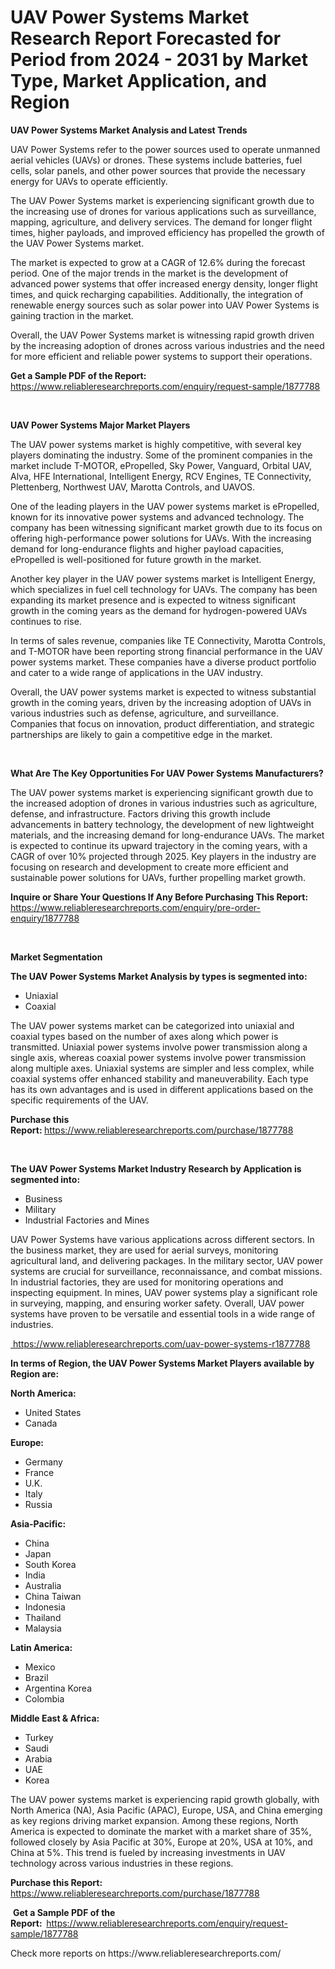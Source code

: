 <p><h1>UAV Power Systems Market Research Report Forecasted for Period from 2024 -  2031 by Market Type, Market Application, and Region</h1></p><p><strong>UAV Power Systems Market Analysis and Latest Trends</strong></p>
<p><p>UAV Power Systems refer to the power sources used to operate unmanned aerial vehicles (UAVs) or drones. These systems include batteries, fuel cells, solar panels, and other power sources that provide the necessary energy for UAVs to operate efficiently.</p><p>The UAV Power Systems market is experiencing significant growth due to the increasing use of drones for various applications such as surveillance, mapping, agriculture, and delivery services. The demand for longer flight times, higher payloads, and improved efficiency has propelled the growth of the UAV Power Systems market.</p><p>The market is expected to grow at a CAGR of 12.6% during the forecast period. One of the major trends in the market is the development of advanced power systems that offer increased energy density, longer flight times, and quick recharging capabilities. Additionally, the integration of renewable energy sources such as solar power into UAV Power Systems is gaining traction in the market.</p><p>Overall, the UAV Power Systems market is witnessing rapid growth driven by the increasing adoption of drones across various industries and the need for more efficient and reliable power systems to support their operations.</p></p>
<p><strong>Get a Sample PDF of the Report:&nbsp;</strong> <a href="https://www.reliableresearchreports.com/enquiry/request-sample/1877788">https://www.reliableresearchreports.com/enquiry/request-sample/1877788</a></p>
<p>&nbsp;</p>
<p><strong>UAV Power Systems Major Market Players</strong></p>
<p><p>The UAV power systems market is highly competitive, with several key players dominating the industry. Some of the prominent companies in the market include T-MOTOR, ePropelled, Sky Power, Vanguard, Orbital UAV, Alva, HFE International, Intelligent Energy, RCV Engines, TE Connectivity, Plettenberg, Northwest UAV, Marotta Controls, and UAVOS.</p><p>One of the leading players in the UAV power systems market is ePropelled, known for its innovative power systems and advanced technology. The company has been witnessing significant market growth due to its focus on offering high-performance power solutions for UAVs. With the increasing demand for long-endurance flights and higher payload capacities, ePropelled is well-positioned for future growth in the market.</p><p>Another key player in the UAV power systems market is Intelligent Energy, which specializes in fuel cell technology for UAVs. The company has been expanding its market presence and is expected to witness significant growth in the coming years as the demand for hydrogen-powered UAVs continues to rise.</p><p>In terms of sales revenue, companies like TE Connectivity, Marotta Controls, and T-MOTOR have been reporting strong financial performance in the UAV power systems market. These companies have a diverse product portfolio and cater to a wide range of applications in the UAV industry.</p><p>Overall, the UAV power systems market is expected to witness substantial growth in the coming years, driven by the increasing adoption of UAVs in various industries such as defense, agriculture, and surveillance. Companies that focus on innovation, product differentiation, and strategic partnerships are likely to gain a competitive edge in the market.</p></p>
<p>&nbsp;</p>
<p><strong>What Are The Key Opportunities For UAV Power Systems Manufacturers?</strong></p>
<p><p>The UAV power systems market is experiencing significant growth due to the increased adoption of drones in various industries such as agriculture, defense, and infrastructure. Factors driving this growth include advancements in battery technology, the development of new lightweight materials, and the increasing demand for long-endurance UAVs. The market is expected to continue its upward trajectory in the coming years, with a CAGR of over 10% projected through 2025. Key players in the industry are focusing on research and development to create more efficient and sustainable power solutions for UAVs, further propelling market growth.</p></p>
<p><strong>Inquire or Share Your Questions If Any Before Purchasing This Report:</strong> <a href="https://www.reliableresearchreports.com/enquiry/pre-order-enquiry/1877788">https://www.reliableresearchreports.com/enquiry/pre-order-enquiry/1877788</a></p>
<p>&nbsp;</p>
<p><strong>Market Segmentation</strong></p>
<p><strong>The UAV Power Systems Market Analysis by types is segmented into:</strong></p>
<p><ul><li>Uniaxial</li><li>Coaxial</li></ul></p>
<p><p>The UAV power systems market can be categorized into uniaxial and coaxial types based on the number of axes along which power is transmitted. Uniaxial power systems involve power transmission along a single axis, whereas coaxial power systems involve power transmission along multiple axes. Uniaxial systems are simpler and less complex, while coaxial systems offer enhanced stability and maneuverability. Each type has its own advantages and is used in different applications based on the specific requirements of the UAV.</p></p>
<p><strong>Purchase this Report:&nbsp;</strong><a href="https://www.reliableresearchreports.com/purchase/1877788">https://www.reliableresearchreports.com/purchase/1877788</a></p>
<p>&nbsp;</p>
<p><strong>The UAV Power Systems Market Industry Research by Application is segmented into:</strong></p>
<p><ul><li>Business</li><li>Military</li><li>Industrial Factories and Mines</li></ul></p>
<p><p>UAV Power Systems have various applications across different sectors. In the business market, they are used for aerial surveys, monitoring agricultural land, and delivering packages. In the military sector, UAV power systems are crucial for surveillance, reconnaissance, and combat missions. In industrial factories, they are used for monitoring operations and inspecting equipment. In mines, UAV power systems play a significant role in surveying, mapping, and ensuring worker safety. Overall, UAV power systems have proven to be versatile and essential tools in a wide range of industries.</p></p>
<p><a href="https://www.reliableresearchreports.com/uav-power-systems-r1877788">&nbsp;https://www.reliableresearchreports.com/uav-power-systems-r1877788</a></p>
<p><strong>In terms of Region, the UAV Power Systems Market Players available by Region are:</strong></p>
<p>
    <p> <strong> North America: </strong>
        <ul>
            <li>United States</li>
            <li>Canada</li>
        </ul>
        </p> 
    <p> <strong> Europe: </strong>
        <ul>
            <li>Germany</li>
            <li>France</li>
            <li>U.K.</li>
            <li>Italy</li>
            <li>Russia</li>
        </ul>
        </p> 
    <p> <strong> Asia-Pacific: </strong>
        <ul>
            <li>China</li>
            <li>Japan</li>
            <li>South Korea</li>
            <li>India</li>
            <li>Australia</li>
            <li>China Taiwan</li>
            <li>Indonesia</li>
            <li>Thailand</li>
            <li>Malaysia</li>
        </ul>
        </p> 
    <p> <strong> Latin America: </strong>
        <ul>
            <li>Mexico</li>
            <li>Brazil</li>
            <li>Argentina Korea</li>
            <li>Colombia</li>
        </ul>
        </p> 
    <p> <strong> Middle East & Africa: </strong>
        <ul>
            <li>Turkey</li>
            <li>Saudi</li>
            <li>Arabia</li>
            <li>UAE</li>
            <li>Korea</li>
        </ul>
    </p>
    </p>
<p><p>The UAV power systems market is experiencing rapid growth globally, with North America (NA), Asia Pacific (APAC), Europe, USA, and China emerging as key regions driving market expansion. Among these regions, North America is expected to dominate the market with a market share of 35%, followed closely by Asia Pacific at 30%, Europe at 20%, USA at 10%, and China at 5%. This trend is fueled by increasing investments in UAV technology across various industries in these regions.</p></p>
<p><strong>Purchase this Report: </strong><a href="https://www.reliableresearchreports.com/purchase/1877788">https://www.reliableresearchreports.com/purchase/1877788</a></p>
<p>&nbsp;<strong>Get a Sample PDF of the Report:&nbsp;&nbsp;</strong><a href="https://www.reliableresearchreports.com/enquiry/request-sample/1877788">https://www.reliableresearchreports.com/enquiry/request-sample/1877788</a></p>
<p><strong></strong></p>
<p>Check more reports on https://www.reliableresearchreports.com/</p>